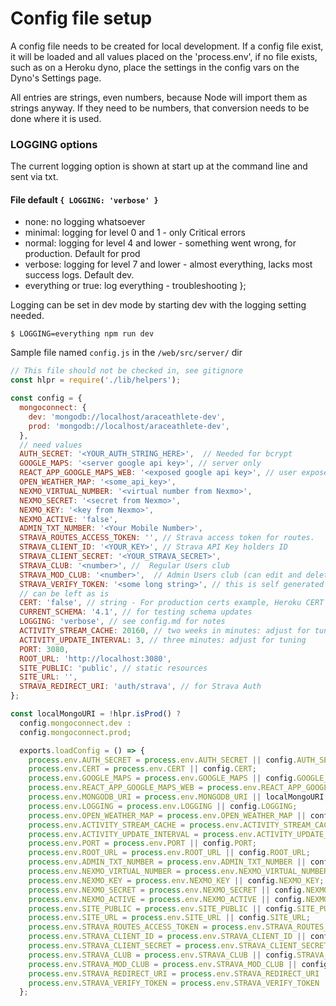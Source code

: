 # Config file setup

A config file needs to be created for local development. If a config file exist, it will be loaded and all values placed on the 'process.env', if no file exists, such as on a Heroku dyno, place the settings in the config vars on the Dyno's Settings page.

All entries are strings, even numbers, because Node will import them as strings anyway. If they need to be numbers, that conversion needs to be done where it is used.

### LOGGING options

The current logging option is shown at start up at the command line and sent via txt.

#### File default ```{ LOGGING: 'verbose' }```

* none: no logging whatsoever
* minimal: logging for level 0 and 1 - only Critical errors
* normal: logging for level 4 and lower - something went wrong, for production. Default for prod
* verbose: logging for level 7 and lower - almost everything, lacks most success logs. Default dev.
* everything or true: log everything - troubleshooting
};

Logging can be set in dev mode by starting dev with the logging setting needed.

```$ LOGGING=everything npm run dev```



Sample file named ```config.js``` in the ```/web/src/server/``` dir
```js
// This file should not be checked in, see gitignore
const hlpr = require('./lib/helpers');

const config = {
  mongoconnect: {
    dev: 'mongodb://localhost/araceathlete-dev',
    prod: 'mongodb://localhost/araceathlete-dev',
  },
  // need values
  AUTH_SECRET: '<YOUR_AUTH_STRING_HERE>',  // Needed for bcrypt
  GOOGLE_MAPS: '<server google api key>', // server only
  REACT_APP_GOOGLE_MAPS_WEB: '<exposed google api key>', // user exposed/url restricted to registered domain
  OPEN_WEATHER_MAP: '<some_api_key>',
  NEXMO_VIRTUAL_NUMBER: '<virtual number from Nexmo>',
  NEXMO_SECRET: '<secret from Nexmo>',
  NEXMO_KEY: '<key from Nexmo>',
  NEXMO_ACTIVE: 'false',
  ADMIN_TXT_NUMBER: '<Your Mobile Number>',
  STRAVA_ROUTES_ACCESS_TOKEN: '', // Strava access token for routes.
  STRAVA_CLIENT_ID: '<YOUR_KEY>', // Strava API Key holders ID
  STRAVA_CLIENT_SECRET: '<YOUR_STRAVA_SECRET>',
  STRAVA_CLUB: '<number>', //  Regular Users club
  STRAVA_MOD_CLUB: '<number>',  // Admin Users club (can edit and delete others items)
  STRAVA_VERIFY_TOKEN: '<some long string>', // this is self generated
  // can be left as is
  CERT: 'false', // string - For production certs example, Heroku CERT = true
  CURRENT_SCHEMA: '4.1', // for testing schema updates
  LOGGING: 'verbose', // see config.md for notes
  ACTIVITY_STREAM_CACHE: 20160, // two weeks in minutes: adjust for tuning
  ACTIVITY_UPDATE_INTERVAL: 3, // three minutes: adjust for tuning
  PORT: 3080,
  ROOT_URL: 'http://localhost:3080',
  SITE_PUBLIC: 'public', // static resources
  SITE_URL: '',
  STRAVA_REDIRECT_URI: 'auth/strava', // for Strava Auth
};

const localMongoURI = !hlpr.isProd() ?
  config.mongoconnect.dev :
  config.mongoconnect.prod;

  exports.loadConfig = () => {
    process.env.AUTH_SECRET = process.env.AUTH_SECRET || config.AUTH_SECRET;
    process.env.CERT = process.env.CERT || config.CERT;
    process.env.GOOGLE_MAPS = process.env.GOOGLE_MAPS || config.GOOGLE_MAPS;
    process.env.REACT_APP_GOOGLE_MAPS_WEB = process.env.REACT_APP_GOOGLE_MAPS_WEB || config.GOOGLE_MAPS;
    process.env.MONGODB_URI = process.env.MONGODB_URI || localMongoURI;
    process.env.LOGGING = process.env.LOGGING || config.LOGGING;
    process.env.OPEN_WEATHER_MAP = process.env.OPEN_WEATHER_MAP || config.OPEN_WEATHER_MAP;
    process.env.ACTIVITY_STREAM_CACHE = process.env.ACTIVITY_STREAM_CACHE || config.ACTIVITY_STREAM_CACHE;
    process.env.ACTIVITY_UPDATE_INTERVAL = process.env.ACTIVITY_UPDATE_INTERVAL || config.ACTIVITY_UPDATE_INTERVAL;
    process.env.PORT = process.env.PORT || config.PORT;
    process.env.ROOT_URL = process.env.ROOT_URL || config.ROOT_URL;
    process.env.ADMIN_TXT_NUMBER = process.env.ADMIN_TXT_NUMBER || config.ADMIN_TXT_NUMBER;
    process.env.NEXMO_VIRTUAL_NUMBER = process.env.NEXMO_VIRTUAL_NUMBER || config.NEXMO_VIRTUAL_NUMBER;
    process.env.NEXMO_KEY = process.env.NEXMO_KEY || config.NEXMO_KEY;
    process.env.NEXMO_SECRET = process.env.NEXMO_SECRET || config.NEXMO_SECRET;
    process.env.NEXMO_ACTIVE = process.env.NEXMO_ACTIVE || config.NEXMO_ACTIVE;
    process.env.SITE_PUBLIC = process.env.SITE_PUBLIC || config.SITE_PUBLIC;
    process.env.SITE_URL = process.env.SITE_URL || config.SITE_URL;
    process.env.STRAVA_ROUTES_ACCESS_TOKEN = process.env.STRAVA_ROUTES_ACCESS_TOKEN || config.STRAVA_ROUTES_ACCESS_TOKEN;
    process.env.STRAVA_CLIENT_ID = process.env.STRAVA_CLIENT_ID || config.STRAVA_CLIENT_ID;
    process.env.STRAVA_CLIENT_SECRET = process.env.STRAVA_CLIENT_SECRET || config.STRAVA_CLIENT_SECRET;
    process.env.STRAVA_CLUB = process.env.STRAVA_CLUB || config.STRAVA_CLUB;
    process.env.STRAVA_MOD_CLUB = process.env.STRAVA_MOD_CLUB || config.STRAVA_MOD_CLUB;
    process.env.STRAVA_REDIRECT_URI = process.env.STRAVA_REDIRECT_URI || config.STRAVA_REDIRECT_URI;
    process.env.STRAVA_VERIFY_TOKEN = process.env.STRAVA_VERIFY_TOKEN || config.STRAVA_VERIFY_TOKEN;
  };

```
